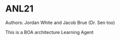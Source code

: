 # ANL21

Authors: Jordan White and Jacob Brue (Dr. Sen too)

This is a BOA architecture Learning Agent
